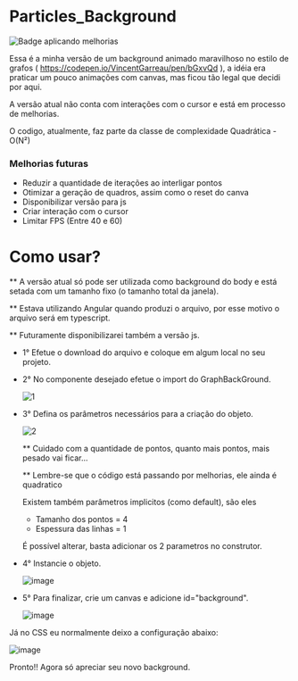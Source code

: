 # Particles_Background
![Badge aplicando melhorias](https://img.shields.io/badge/Status-Aplicando_melhorias-orange)

Essa é a minha versão de um background animado maravilhoso no estilo de grafos ( https://codepen.io/VincentGarreau/pen/bGxvQd ), a idéia era praticar um pouco animações com canvas, mas ficou tão legal que decidi por aqui.

A versão atual não conta com interações com o cursor e está em processo de melhorias.

O codigo, atualmente, faz parte da classe de complexidade Quadrática - O(N²)

### Melhorias futuras

- Reduzir a quantidade de iterações ao interligar pontos
- Otimizar a geração de quadros, assim como o reset do canva
- Disponibilizar versão para js
- Criar interação com o cursor
- Limitar FPS (Entre 40 e 60)

# Como usar?

** A versão atual só pode ser utilizada como background do body e está setada com um tamanho fixo (o tamanho total da janela).

** Estava utilizando Angular quando produzi o arquivo, por esse motivo o arquivo será em typescript.

** Futuramente disponibilizarei também a versão js.

- 1° Efetue o download do arquivo e coloque em algum local no seu projeto.
- 2° No componente desejado efetue o import do GraphBackGround.
  
  ![1](https://github.com/CostaJoseff/Particles_Background/assets/97255656/e5847096-baa0-4265-8c69-370a06260445)
- 3° Defina os parâmetros necessários para a criação do objeto.
  
  ![2](https://github.com/CostaJoseff/Particles_Background/assets/97255656/9d243127-0f3b-4c98-8765-da22f6c94a6b)
  
  ** Cuidado com a quantidade de pontos, quanto mais pontos, mais pesado vai ficar...
  
  ** Lembre-se que o código está passando por melhorias, ele ainda é quadratico
  
  Existem também parâmetros implicitos (como default), são eles
    - Tamanho dos pontos = 4
    - Espessura das linhas = 1
      
  É possível alterar, basta adicionar os 2 parametros no construtor.
- 4° Instancie o objeto.
  
  ![image](https://github.com/CostaJoseff/Particles_Background/assets/97255656/d12c41be-3da8-41bc-9fac-599827a1a6ed)
  
- 5° Para finalizar, crie um canvas e adicione id="background".
  
  ![image](https://github.com/CostaJoseff/Particles_Background/assets/97255656/55ad5611-fa94-4b55-a9b3-db41df4f1d2c)
  
Já no CSS eu normalmente deixo a configuração abaixo:

  ![image](https://github.com/CostaJoseff/Particles_Background/assets/97255656/2396a3f2-f198-4545-b1fb-a291c06e38b6)

Pronto!!
Agora só apreciar seu novo background.


